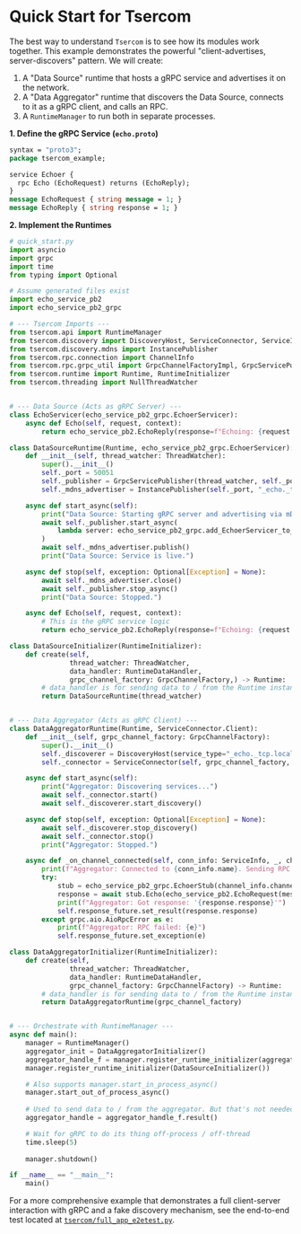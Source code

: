 # Quick Start for Tsercom

The best way to understand `Tsercom` is to see how its modules work together. This example demonstrates the powerful "client-advertises, server-discovers" pattern. We will create:

1.  A "Data Source" runtime that hosts a gRPC service and advertises it on the network.
2.  A "Data Aggregator" runtime that discovers the Data Source, connects to it as a gRPC client, and calls an RPC.
3.  A `RuntimeManager` to run both in separate processes.

**1. Define the gRPC Service (`echo.proto`)**

```protobuf
syntax = "proto3";
package tsercom_example;

service Echoer {
  rpc Echo (EchoRequest) returns (EchoReply);
}
message EchoRequest { string message = 1; }
message EchoReply { string response = 1; }
```

**2. Implement the Runtimes**

```python
# quick_start.py
import asyncio
import grpc
import time
from typing import Optional

# Assume generated files exist
import echo_service_pb2
import echo_service_pb2_grpc

# --- Tsercom Imports ---
from tsercom.api import RuntimeManager
from tsercom.discovery import DiscoveryHost, ServiceConnector, ServiceInfo
from tsercom.discovery.mdns import InstancePublisher
from tsercom.rpc.connection import ChannelInfo
from tsercom.rpc.grpc_util import GrpcChannelFactoryImpl, GrpcServicePublisher
from tsercom.runtime import Runtime, RuntimeInitializer
from tsercom.threading import NullThreadWatcher


# --- Data Source (Acts as gRPC Server) ---
class EchoServicer(echo_service_pb2_grpc.EchoerServicer):
    async def Echo(self, request, context):
        return echo_service_pb2.EchoReply(response=f"Echoing: {request.message}")

class DataSourceRuntime(Runtime, echo_service_pb2_grpc.EchoerServicer):
    def __init__(self, thread_watcher: ThreadWatcher):
        super().__init__()
        self._port = 50051
        self._publisher = GrpcServicePublisher(thread_watcher, self._port)
        self._mdns_advertiser = InstancePublisher(self._port, "_echo._tcp.local.", "MyEchoService")

    async def start_async(self):
        print("Data Source: Starting gRPC server and advertising via mDNS...")
        await self._publisher.start_async(
            lambda server: echo_service_pb2_grpc.add_EchoerServicer_to_server(self, server)
        )
        await self._mdns_advertiser.publish()
        print("Data Source: Service is live.")

    async def stop(self, exception: Optional[Exception] = None):
        await self._mdns_advertiser.close()
        await self._publisher.stop_async()
        print("Data Source: Stopped.")

    async def Echo(self, request, context):
        # This is the gRPC service logic
        return echo_service_pb2.EchoReply(response=f"Echoing: {request.message}")

class DataSourceInitializer(RuntimeInitializer):
    def create(self,
               thread_watcher: ThreadWatcher,
               data_handler: RuntimeDataHandler,
               grpc_channel_factory: GrpcChannelFactory,) -> Runtime:
        # data_handler is for sending data to / from the Runtime instance.
        return DataSourceRuntime(thread_watcher)


# --- Data Aggregator (Acts as gRPC Client) ---
class DataAggregatorRuntime(Runtime, ServiceConnector.Client):
    def __init__(self, grpc_channel_factory: GrpcChannelFactory):
        super().__init__()
        self._discoverer = DiscoveryHost(service_type="_echo._tcp.local.")
        self._connector = ServiceConnector(self, grpc_channel_factory, self._discoverer)

    async def start_async(self):
        print("Aggregator: Discovering services...")
        await self._connector.start()
        await self._discoverer.start_discovery()

    async def stop(self, exception: Optional[Exception] = None):
        await self._discoverer.stop_discovery()
        await self._connector.stop()
        print("Aggregator: Stopped.")

    async def _on_channel_connected(self, conn_info: ServiceInfo, _, channel_info: ChannelInfo):
        print(f"Aggregator: Connected to {conn_info.name}. Sending RPC...")
        try:
            stub = echo_service_pb2_grpc.EchoerStub(channel_info.channel)
            response = await stub.Echo(echo_service_pb2.EchoRequest(message="Hello from Aggregator"))
            print(f"Aggregator: Got response: '{response.response}'")
            self.response_future.set_result(response.response)
        except grpc.aio.AioRpcError as e:
            print(f"Aggregator: RPC failed: {e}")
            self.response_future.set_exception(e)

class DataAggregatorInitializer(RuntimeInitializer):
    def create(self,
               thread_watcher: ThreadWatcher,
               data_handler: RuntimeDataHandler,
               grpc_channel_factory: GrpcChannelFactory) -> Runtime:
        # data_handler is for sending data to / from the Runtime instance.
        return DataAggregatorRuntime(grpc_channel_factory)


# --- Orchestrate with RuntimeManager --- 
async def main():
    manager = RuntimeManager()
    aggregator_init = DataAggregatorInitializer()
    aggregator_handle_f = manager.register_runtime_initializer(aggregator_init)
    manager.register_runtime_initializer(DataSourceInitializer())

    # Also supports manager.start_in_process_async()
    manager.start_out_of_process_async()
    
    # Used to send data to / from the aggregator. But that's not needed in this example.
    aggregator_handle = aggregator_handle_f.result()

    # Wait for gRPC to do its thing off-process / off-thread
    time.sleep(5)
    
    manager.shutdown()

if __name__ == "__main__":
    main()

```

For a more comprehensive example that demonstrates a full client-server interaction with gRPC and a fake discovery mechanism, see the end-to-end test located at [`tsercom/full_app_e2etest.py`](https://www.google.com/search?q=%5Bhttps://github.com/rwkeane/tsercom/blob/main/tsercom/full_app_e2etest.py%5D\(https://github.com/rwkeane/tsercom/blob/main/tsercom/full_app_e2etest.py\)).